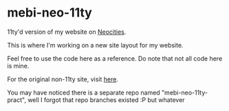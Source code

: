 # mebi-neo-11ty

11ty'd version of my website on [Neocities](https://afellowu.neocities.org/).

This is where I'm working on a new site layout for my website.

Feel free to use the code here as a reference. Do note that not all code here is mine.

For the original non-11ty site, visit [here](https://github.com/AFellowCoderUser/mebi-neocities).

You may have noticed there is a separate repo named "mebi-neo-11ty-pract", well I forgot that repo branches existed :P but whatever